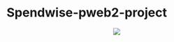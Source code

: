 # Spendwise-pweb2-project
<p align="center">
  <a href="https://skillicons.dev">
    <img src="https://skillicons.dev/icons?i=spring,tailwind,postgres,docker" />
  </a>
</p>